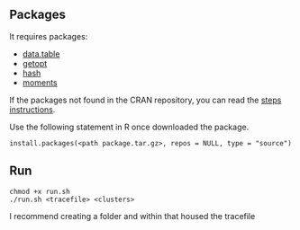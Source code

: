 ## Packages
It requires packages:
- [data.table](https://cran.r-project.org/web/packages/data.table/index.html)
- [getopt](https://cran.r-project.org/web/packages/getopt/index.html) 
- [hash](https://cran.r-project.org/web/packages/hash/index.html)
- [moments](https://cran.r-project.org/web/packages/moments/index.html)

If the packages not found in the CRAN repository, you can read the [steps instructions](https://cran.r-project.org/doc/manuals/r-release/R-admin.html#Installing-packages).

Use the following statement in R once downloaded the package.

```
install.packages(<path package.tar.gz>, repos = NULL, type = "source")
```

## Run

```
chmod +x run.sh
./run.sh <tracefile> <clusters>
```
I recommend creating a folder and within that housed the tracefile
